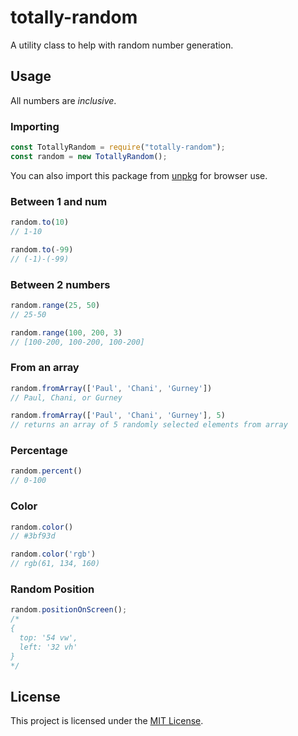 # totally-random

A utility class to help with random number generation.

## Usage

All numbers are _inclusive_.

### Importing

```javascript
const TotallyRandom = require("totally-random");
const random = new TotallyRandom();
```
You can also import this package from [unpkg](https://unpkg.com/browse/totally-random@1.0.6/) for browser use.
### Between 1 and num

```javascript
random.to(10)
// 1-10

random.to(-99)
// (-1)-(-99)
```

### Between 2 numbers

```javascript
random.range(25, 50)
// 25-50

random.range(100, 200, 3)
// [100-200, 100-200, 100-200]
```

### From an array

```javascript
random.fromArray(['Paul', 'Chani', 'Gurney'])
// Paul, Chani, or Gurney

random.fromArray(['Paul', 'Chani', 'Gurney'], 5)
// returns an array of 5 randomly selected elements from array
```

### Percentage

```javascript
random.percent()
// 0-100
```

### Color

```javascript
random.color()
// #3bf93d

random.color('rgb')
// rgb(61, 134, 160)
```

### Random Position
```javascript
random.positionOnScreen();
/*
{
  top: '54 vw',
  left: '32 vh'
}
*/
```

## License

This project is licensed under the [MIT License](LICENSE).
